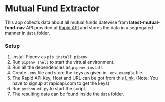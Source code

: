 # Mutual Fund Extractor
This app collects data about all mutual funds datewise from **latest-mutual-fund-nav** API provided at [Rapid API](rapidapi.com) and stores the data in a segregated manner in `data` folder.

### Setup

1. Install Pipenv as `pip install pipenv`
2. Run `pipenv shell` to start the virtual environment.
3. Run all the dependencies as `pipenv install`
4. Create `.env` file and store the keys as given in `.env.example` file.
5. The Rapid API Key, Host and URL can be got from this [Link](https://rapidapi.com/suneetk92/api/latest-mutual-fund-nav?endpoint=apiendpoint_78274348-459c-4f50-8234-3acf2999b184). (Note: You have to signup at rapidapi.com to get the keys)
6. Run `python mf.py` to start the script.
7. The resulting data can be found inside the `data` folder.